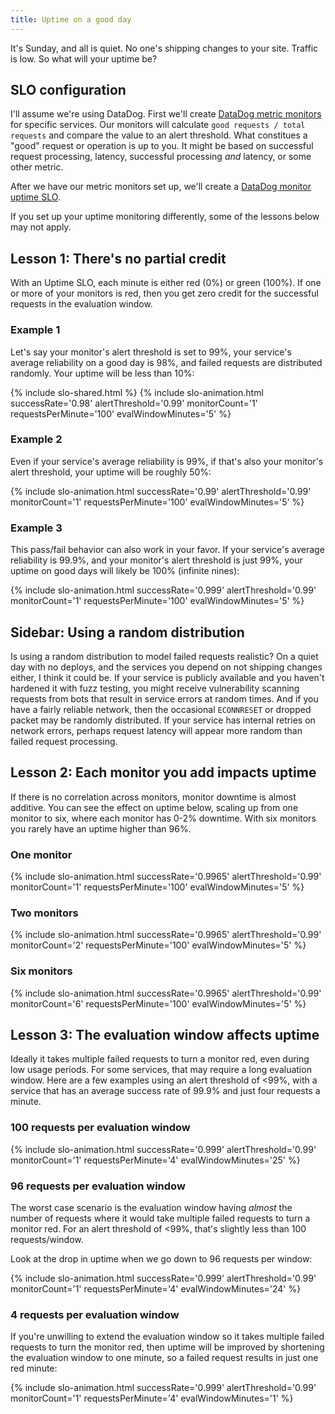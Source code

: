 ```yaml
---
title: Uptime on a good day
---
```

It's Sunday, and all is quiet. No one's shipping changes to your site. Traffic is low. So what will your uptime be?

## SLO configuration

I'll assume we're using DataDog. First we'll create [DataDog metric monitors](https://docs.datadoghq.com/monitors/types/metric/?tab=threshold) for specific services. Our monitors will calculate `good requests / total requests` and compare the value to an alert threshold. What constitues a "good" request or operation is up to you. It might be based on successful request processing, latency, successful processing _and_ latency, or some other metric.

After we have our metric monitors set up, we'll create a [DataDog monitor uptime SLO](https://docs.datadoghq.com/service_management/service_level_objectives/monitor/).

If you set up your uptime monitoring differently, some of the lessons below may not apply.

## Lesson 1: There's no partial credit
With an Uptime SLO, each minute is either red (0%) or green (100%). If one or more of your monitors is red, then you get zero credit for the successful requests in the evaluation window.

### Example 1
Let's say your monitor's alert threshold is set to 99%, your service's average reliability on a good day is 98%, and failed requests are distributed randomly. Your uptime will be less than 10%:

{% include slo-shared.html %}
{% include slo-animation.html successRate='0.98' alertThreshold='0.99' monitorCount='1' requestsPerMinute='100' evalWindowMinutes='5' %}

### Example 2
Even if your service's average reliability is 99%, if that's also your monitor's alert threshold, your uptime will be roughly 50%:

{% include slo-animation.html successRate='0.99' alertThreshold='0.99' monitorCount='1' requestsPerMinute='100' evalWindowMinutes='5' %}

### Example 3
This pass/fail behavior can also work in your favor. If your service's average reliability is 99.9%, and your monitor's alert threshold is just 99%, your uptime on good days will likely be 100% (infinite nines):

{% include slo-animation.html successRate='0.999' alertThreshold='0.99' monitorCount='1' requestsPerMinute='100' evalWindowMinutes='5' %}

## Sidebar: Using a random distribution
Is using a random distribution to model failed requests realistic? On a quiet day with no deploys, and the services you depend on not shipping changes either, I think it could be. If your service is publicly available and you haven't hardened it with fuzz testing, you might receive vulnerability scanning requests from bots that result in service errors at random times. And if you have a fairly reliable network, then the occasional `ECONNRESET` or dropped packet may be randomly distributed. If your service has internal retries on network errors, perhaps request latency will appear more random than failed request processing.

## Lesson 2: Each monitor you add impacts uptime
If there is no correlation across monitors, monitor downtime is almost additive. You can see the effect on uptime below, scaling up from one monitor to six, where each monitor has 0-2% downtime. With six monitors you rarely have an uptime higher than 96%.

### One monitor
{% include slo-animation.html successRate='0.9965' alertThreshold='0.99' monitorCount='1' requestsPerMinute='100' evalWindowMinutes='5' %}

### Two monitors
{% include slo-animation.html successRate='0.9965' alertThreshold='0.99' monitorCount='2' requestsPerMinute='100' evalWindowMinutes='5' %}

### Six monitors
{% include slo-animation.html successRate='0.9965' alertThreshold='0.99' monitorCount='6' requestsPerMinute='100' evalWindowMinutes='5' %}

## Lesson 3: The evaluation window affects uptime
Ideally it takes multiple failed requests to turn a monitor red, even during low usage periods. For some services, that may require a long evaluation window. Here are a few examples using an alert threshold of &lt;99%, with a service that has an average success rate of 99.9% and just four requests a minute.

### 100 requests per evaluation window
{% include slo-animation.html successRate='0.999' alertThreshold='0.99' monitorCount='1' requestsPerMinute='4' evalWindowMinutes='25' %}

### 96 requests per evaluation window
The worst case scenario is the evaluation window having _almost_ the number of requests where it would take multiple failed requests to turn a monitor red. For an alert threshold of &lt;99%, that's slightly less than 100 requests/window.

Look at the drop in uptime when we go down to 96 requests per window:

{% include slo-animation.html successRate='0.999' alertThreshold='0.99' monitorCount='1' requestsPerMinute='4' evalWindowMinutes='24' %}

### 4 requests per evaluation window
If you're unwilling to extend the evaluation window so it takes multiple failed requests to turn the monitor red, then uptime will be improved by shortening the evaluation window to one minute, so a failed request results in just one red minute:

{% include slo-animation.html successRate='0.999' alertThreshold='0.99' monitorCount='1' requestsPerMinute='4' evalWindowMinutes='1' %}
